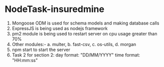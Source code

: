 # NodeTask-insuredmine

1. Mongoose ODM is used for schema models and making database calls
2. ExpressJS is being used as nodejs framework
3. pm2 module is being used to restart server on cpu usage greater than 70%
4. Other modules:-
   a. multer, b. fast-csv, c. os-utils, d. morgan
5. npm start to start the server
6. Task 2 for section 2:
   day format: "DD/MM/YYYY"
   time format: "HH:mm:ss"